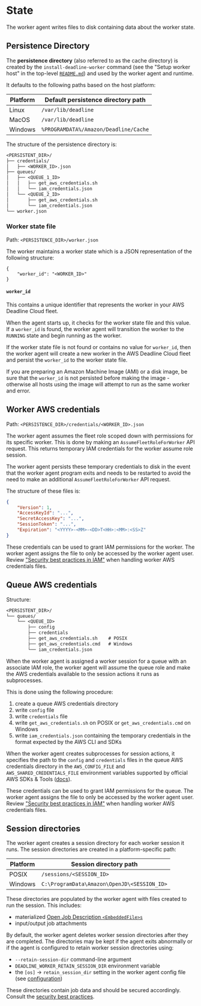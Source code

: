 # State

The worker agent writes files to disk containing data about the worker state.

## Persistence Directory

The **persistence directory** (also referred to as the cache directory) is created by the
`install-deadline-worker` command (see the "Setup worker host" in the top-level
[`README.md`](../README.md)) and used by the worker agent and runtime.

It defaults to the following paths based on the host platform:

| Platform | Default persistence directory path |
| --- | --- |
| Linux | `/var/lib/deadline` |
| MacOS | `/var/lib/deadline` |
| Windows| `%PROGRAMDATA%/Amazon/Deadline/Cache` |

The structure of the persistence directory is:

```txt
<PERSISTENT_DIR>/
├── credentials/
│   ├── <WORKER_ID>.json
├── queues/
│   ├── <QUEUE_1_ID>
│   │   ├── get_aws_credentials.sh
│   │   └── iam_credentials.json
│   └── <QUEUE_2_ID>
│       ├── get_aws_credentials.sh
│       └── iam_credentials.json
└── worker.json
```

### Worker state file

Path: `<PERSISTENCE_DIR>/worker.json`

The worker maintains a worker state which is a JSON representation of the following structure:

```jsonc
{
    "worker_id": "<WORKER_ID>"
}
```

#### `worker_id`

This contains a unique identifier that represents the worker in your AWS Deadline Cloud fleet.

When the agent starts up, it checks for the worker state file and this value. If a `worker_id` is
found, the worker agent will transition the worker to the `RUNNING` state and begin running as the
worker.

If the worker state file is not found or contains no value for `worker_id`, then the worker agent
will create a new worker in the AWS Deadline Cloud fleet and persist the `worker_id` to the worker
state file.

If you are preparing an Amazon Machine Image (AMI) or a disk image, be sure that the `worker_id` is
not persisted before making the image - otherwise all hosts using the image will attempt to run as
the same worker and error.

## Worker AWS credentials

Path: `<PERSISTENCE_DIR>/credentials/<WORKER_ID>.json`

The worker agent assumes the fleet role scoped down with permissions for its specific worker. This
is done by making an `AssumeFleetRoleForWorker` API request. This returns temporary IAM credentials
for the worker assume role session.

The worker agent persists these temporary credentials to disk in the event that the worker agent
program exits and needs to be restarted to avoid the need to make an additional
`AssumeFleetRoleForWorker` API request.

The structure of these files is:

```json
{
    "Version": 1,
    "AccessKeyId": "...",
    "SecretAccessKey": "...",
    "SessionToken": "...",
    "Expiration": "<YYYY>-<MM>-<DD>T<HH>:<MM>:<SS>Z"
}
```

These credentials can be used to grant IAM permissions for the worker. The worker agent assigns the
file to only be accessed by the worker agent user. Review
["Security best practices in IAM"][iam-security-best-practices] when handling worker AWS credentials
files.

[iam-security-best-practices]: https://docs.aws.amazon.com/IAM/latest/UserGuide/best-practices.html#bp-workloads-use-roles

## Queue AWS credentials

Structure:

```txt
<PERSISTENT_DIR>/
└── queues/
    └── <QUEUE_ID>
        ├── config
        ├── credentials
        ├── get_aws_credentials.sh    # POSIX
        ├── get_aws_credentials.cmd   # Windows
        └── iam_credentials.json
```

When the worker agent is assigned a worker session for a queue with an associate IAM role, the
worker agent will assume the queue role and make the AWS credentials available to the session
actions it runs as subprocesses.

This is done using the following procedure:

1.  create a queue AWS credentials directory
2.  write `config` file
3.  write `credentials` file
4.  write `get_aws_credentials.sh` on POSIX or `get_aws_credentials.cmd` on Windows
5.  write `iam_credentials.json` containing the temporary credentials in the format expected
    by the AWS CLI and SDKs


When the worker agent creates subprocesses for session actions, it specifies the path to the
`config` and `credentials` files in the queue AWS credentials directory in the `AWS_CONFIG_FILE` and
`AWS_SHARED_CREDENTIALS_FILE` environment variables supported by official AWS SDKs & Tools
([docs][aws-config-credentials-path-override]).

These credentials can be used to grant IAM permissions for the queue. The worker agent assigns the
file to only be accessed by the worker agent user. Review ["Security best practices in
IAM"][iam-security-best-practices] when handling worker AWS credentials files.

[aws-config-credentials-path-override]: https://docs.aws.amazon.com/sdkref/latest/guide/file-location.html#file-location-change

## Session directories

The worker agent creates a session directory for each worker session it runs. The session
directories are created in a platform-specific path:

| Platform | Session directory path |
| --- | --- |
| POSIX | `/sessions/<SESSION_ID>` |
| Windows | `C:\ProgramData\Amazon\OpenJD\<SESSION_ID>` |

These directories are populated by the worker agent with files created to run the session. This
includes:

*   materialized [Open Job Description `<EmbeddedFile>s`][openjd-embedded-files]
*   input/output job attachments

[openjd-embedded-files]: https://github.com/OpenJobDescription/openjd-specifications/wiki/2023-09-Template-Schemas#6-embeddedfile

By default, the worker agent deletes worker session directories after they are completed. The
directories may be kept if the agent exits abnormally or if the agent is configured to retain
worker session directories using:

*   `--retain-session-dir` command-line argument
*   `DEADLINE_WORKER_RETAIN_SESSION_DIR` environment variable
*   the `[os]` &rarr; `retain_session_dir` setting in the worker agent config file (see [configuration][])

[configuration]: ./configuration.md

These directories contain job data and should be secured accordingly. Consult the
[security best practices][aws-deadline-cloud-security-best-practices].

[aws-deadline-cloud-security-best-practices]: https://docs.aws.amazon.com/deadline-cloud/latest/userguide/security-best-practices.html#worker-hosts

